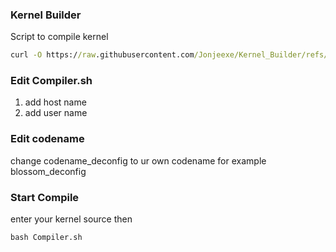 ### Kernel Builder
Script to compile kernel 
```cmd
curl -O https://raw.githubusercontent.com/Jonjeexe/Kernel_Builder/refs/heads/main/Compiler.sh
```

### Edit Compiler.sh
1. add host name 
2. add user name

### Edit codename
change codename_deconfig to ur own codename for example
blossom_deconfig

### Start Compile
enter your kernel source then 
```cmd
bash Compiler.sh
```

